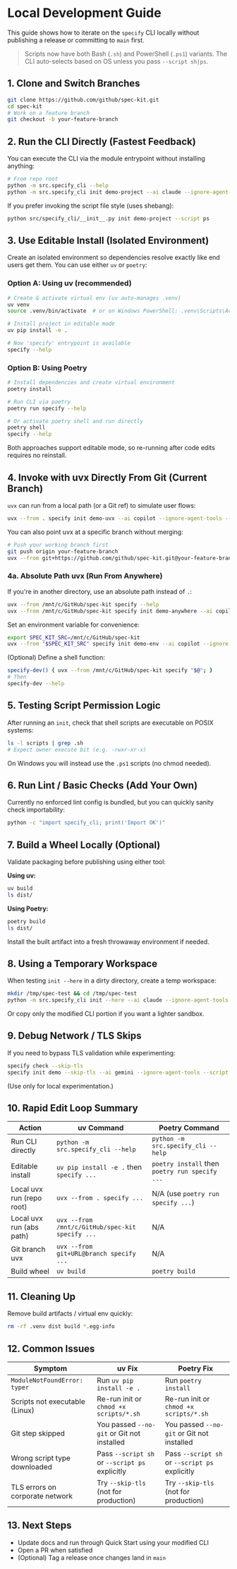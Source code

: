 # Local Development Guide

This guide shows how to iterate on the `specify` CLI locally without publishing a release or committing to `main` first.

> Scripts now have both Bash (`.sh`) and PowerShell (`.ps1`) variants. The CLI auto-selects based on OS unless you pass `--script sh|ps`.

## 1. Clone and Switch Branches

```bash
git clone https://github.com/github/spec-kit.git
cd spec-kit
# Work on a feature branch
git checkout -b your-feature-branch
```

## 2. Run the CLI Directly (Fastest Feedback)

You can execute the CLI via the module entrypoint without installing anything:

```bash
# From repo root
python -m src.specify_cli --help
python -m src.specify_cli init demo-project --ai claude --ignore-agent-tools --script sh
```

If you prefer invoking the script file style (uses shebang):

```bash
python src/specify_cli/__init__.py init demo-project --script ps
```

## 3. Use Editable Install (Isolated Environment)

Create an isolated environment so dependencies resolve exactly like end users get them. You can use either `uv` or `poetry`:

### Option A: Using uv (recommended)

```bash
# Create & activate virtual env (uv auto-manages .venv)
uv venv
source .venv/bin/activate  # or on Windows PowerShell: .venv\Scripts\Activate.ps1

# Install project in editable mode
uv pip install -e .

# Now 'specify' entrypoint is available
specify --help
```

### Option B: Using Poetry

```bash
# Install dependencies and create virtual environment
poetry install

# Run CLI via poetry
poetry run specify --help

# Or activate poetry shell and run directly
poetry shell
specify --help
```

Both approaches support editable mode, so re-running after code edits requires no reinstall.

## 4. Invoke with uvx Directly From Git (Current Branch)

`uvx` can run from a local path (or a Git ref) to simulate user flows:

```bash
uvx --from . specify init demo-uvx --ai copilot --ignore-agent-tools --script sh
```

You can also point uvx at a specific branch without merging:

```bash
# Push your working branch first
git push origin your-feature-branch
uvx --from git+https://github.com/github/spec-kit.git@your-feature-branch specify init demo-branch-test --script ps
```

### 4a. Absolute Path uvx (Run From Anywhere)

If you're in another directory, use an absolute path instead of `.`:

```bash
uvx --from /mnt/c/GitHub/spec-kit specify --help
uvx --from /mnt/c/GitHub/spec-kit specify init demo-anywhere --ai copilot --ignore-agent-tools --script sh
```

Set an environment variable for convenience:
```bash
export SPEC_KIT_SRC=/mnt/c/GitHub/spec-kit
uvx --from "$SPEC_KIT_SRC" specify init demo-env --ai copilot --ignore-agent-tools --script ps
```

(Optional) Define a shell function:
```bash
specify-dev() { uvx --from /mnt/c/GitHub/spec-kit specify "$@"; }
# Then
specify-dev --help
```

## 5. Testing Script Permission Logic

After running an `init`, check that shell scripts are executable on POSIX systems:

```bash
ls -l scripts | grep .sh
# Expect owner execute bit (e.g. -rwxr-xr-x)
```
On Windows you will instead use the `.ps1` scripts (no chmod needed).

## 6. Run Lint / Basic Checks (Add Your Own)

Currently no enforced lint config is bundled, but you can quickly sanity check importability:
```bash
python -c "import specify_cli; print('Import OK')"
```

## 7. Build a Wheel Locally (Optional)

Validate packaging before publishing using either tool:

**Using uv:**
```bash
uv build
ls dist/
```

**Using Poetry:**
```bash
poetry build
ls dist/
```

Install the built artifact into a fresh throwaway environment if needed.

## 8. Using a Temporary Workspace

When testing `init --here` in a dirty directory, create a temp workspace:

```bash
mkdir /tmp/spec-test && cd /tmp/spec-test
python -m src.specify_cli init --here --ai claude --ignore-agent-tools --script sh  # if repo copied here
```
Or copy only the modified CLI portion if you want a lighter sandbox.

## 9. Debug Network / TLS Skips

If you need to bypass TLS validation while experimenting:

```bash
specify check --skip-tls
specify init demo --skip-tls --ai gemini --ignore-agent-tools --script ps
```
(Use only for local experimentation.)

## 10. Rapid Edit Loop Summary

| Action | uv Command | Poetry Command |
|--------|------------|----------------|
| Run CLI directly | `python -m src.specify_cli --help` | `python -m src.specify_cli --help` |
| Editable install | `uv pip install -e .` then `specify ...` | `poetry install` then `poetry run specify ...` |
| Local uvx run (repo root) | `uvx --from . specify ...` | N/A (use `poetry run specify ...`) |
| Local uvx run (abs path) | `uvx --from /mnt/c/GitHub/spec-kit specify ...` | N/A |
| Git branch uvx | `uvx --from git+URL@branch specify ...` | N/A |
| Build wheel | `uv build` | `poetry build` |

## 11. Cleaning Up

Remove build artifacts / virtual env quickly:
```bash
rm -rf .venv dist build *.egg-info
```

## 12. Common Issues

| Symptom | uv Fix | Poetry Fix |
|---------|--------|------------|
| `ModuleNotFoundError: typer` | Run `uv pip install -e .` | Run `poetry install` |
| Scripts not executable (Linux) | Re-run init or `chmod +x scripts/*.sh` | Re-run init or `chmod +x scripts/*.sh` |
| Git step skipped | You passed `--no-git` or Git not installed | You passed `--no-git` or Git not installed |
| Wrong script type downloaded | Pass `--script sh` or `--script ps` explicitly | Pass `--script sh` or `--script ps` explicitly |
| TLS errors on corporate network | Try `--skip-tls` (not for production) | Try `--skip-tls` (not for production) |

## 13. Next Steps

- Update docs and run through Quick Start using your modified CLI
- Open a PR when satisfied
- (Optional) Tag a release once changes land in `main`

